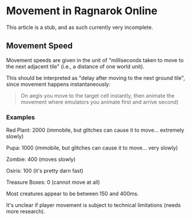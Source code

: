 # Movement in Ragnarok Online

This article is a stub, and as such currently very incomplete.

## Movement Speed

Movement speeds are given in the unit of "milliseconds taken to move to the next adjacent tile" (i.e., a distance of one world unit).

This should be interpreted as "delay after moving to the next  ground tile", since movement happens instantaneously:

> On aegis you move to the target cell instantly, then animate the movement where emulators you animate first and arrive second)

### Examples

Red Plant: 2000 (immobile, but glitches can cause it to move... extremely slowly)

Pupa: 1000 (immobile, but glitches can cause it to move... very slowly)

Zombie: 400 (moves slowly)

Osiris: 100 (it's pretty darn fast)

Treasure Boxes: 0 (cannot move at all)

Most creatures appear to be between 150 and 400ms.

It's unclear if player movement is subject to technical limitations (needs more research).
